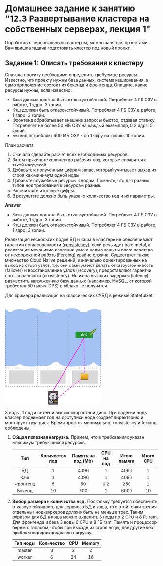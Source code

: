 # Домашнее задание к занятию "12.3 Развертывание кластера на собственных серверах, лекция 1"
Поработав с персональным кластером, можно заняться проектами. Вам пришла задача подготовить кластер под новый проект.

## Задание 1: Описать требования к кластеру
Сначала проекту необходимо определить требуемые ресурсы. Известно, что проекту нужны база данных, система кеширования, а само приложение состоит из бекенда и фронтенда. Опишите, какие ресурсы нужны, если известно:

* База данных должна быть отказоустойчивой. Потребляет 4 ГБ ОЗУ в работе, 1 ядро. 3 копии.
* Кэш должен быть отказоустойчивый. Потребляет 4 ГБ ОЗУ в работе, 1 ядро. 3 копии.
* Фронтенд обрабатывает внешние запросы быстро, отдавая статику. Потребляет не более 50 МБ ОЗУ на каждый экземпляр, 0.2 ядра. 5 копий.
* Бекенд потребляет 600 МБ ОЗУ и по 1 ядру на копию. 10 копий.


План расчета
1. Сначала сделайте расчет всех необходимых ресурсов.
2. Затем прикиньте количество рабочих нод, которые справятся с такой нагрузкой.
3. Добавьте к полученным цифрам запас, который учитывает выход из строя как минимум одной ноды.
4. Добавьте служебные ресурсы к нодам. Помните, что для разных типов нод требования к ресурсам разные.
5. Рассчитайте итоговые цифры.
6. В результате должно быть указано количество нод и их параметры.

**Answer**

* База данных должна быть отказоустойчивой. Потребляет 4 ГБ ОЗУ в работе, 1 ядро. 3 копии.
* Кэш должен быть отказоустойчивый. Потребляет 4 ГБ ОЗУ в работе, 1 ядро. 3 копии.

Реализация нескольких подов БД и кэша в кластере не обеспечивают гарантии согласованности ([consistency](https://ru.wikipedia.org/wiki/%D0%A1%D0%BE%D0%B3%D0%BB%D0%B0%D1%81%D0%BE%D0%B2%D0%B0%D0%BD%D0%BD%D0%BE%D1%81%D1%82%D1%8C_%D0%B4%D0%B0%D0%BD%D0%BD%D1%8B%D1%85)), если речь идет bare metal, а реализация  механизма изоляции узла с целью защиты всего кластера от некорректной работы([Fencing](https://en.wikipedia.org/wiki/Fencing_(computing))) крайне сложна. Существует также множество Cloud Native решений, изначально ориентированных на выход из строя узлов, т.е. они сами умеют делать отказоустойчивость (failover) и восстановление узлов (recovery), предоставляют гарантии согласованности (consistency). Но из-за высоких задержек (latency) разместить нагруженную базу данных (например, MySQL, от которой требуется 50 тысяч IOPS) в облако не получится. 

Для примера реализация на классических СУБД в режиме StatefulSet. 

![](img/pic1.png)

3 ноды, 1 под и сетевой высокоскоростной диск. При падении ноды кластер поднимает под на доступной ноде создает директорию и монтирует туда диск. Время простоя минимально, сonsistency и fencing соблюдены.

1. __Общая полезная нагрузка.__ Примем, что в требованиях указан максимум требующихся ресурсов.
  
    | Тип      | Количество под | Память на под (Mb) |  CPU на под | Итого памяти | Итого CPU |
    | :---:    |  :---:         |       :---:        |    :---:    |     :---:    |   :--:    |
    | БД       |        1       |       4096         |      1      |     4096    |     1     |
    | Кэш      |        1       |       4096         |      1      |     4096    |     1     |
    | Фронтенд |        5       |       50           |      0.2    |     250      |     1     |
    | Бэкенд   |        10      |       600          |      1      |     6000     |     10    |


2. __Выбор размера и количества нод.__ Поскольку требуется обеспечить отказоустойчивость для сервисов БД и кэша, то с этой точки зрения отдельных нод-воркеров должно быть не меньше трех. Таким образом для БД и кэша можно выделить 3 ноды по 2 СPU и 8 Гб ram. Для фронтенда и бэка 3 ноды 6 CPU и 8 ГБ ram. Память и процессор берем с запасом, чтобы при выходе из строя ноды, две другие без проблем перераспределили нагрузку.
    
    | Тип ноды | Количество | CPU | Memory |
    | :---:    | :---: | :---: | :---: | 
    | master | 3 | 2 | 2 |
    | worker | 6 | 24 | 16 |